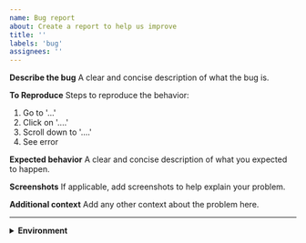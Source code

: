 ```yaml
---
name: Bug report
about: Create a report to help us improve
title: ''
labels: 'bug'
assignees: ''
---
```


**Describe the bug**
A clear and concise description of what the bug is.

**To Reproduce**
Steps to reproduce the behavior:

1. Go to '...'
2. Click on '....'
3. Scroll down to '....'
4. See error

**Expected behavior**
A clear and concise description of what you expected to happen.

**Screenshots**
If applicable, add screenshots to help explain your problem.

**Additional context**
Add any other context about the problem here.

---

<details><summary><strong>Environment</strong></summary>

| package       |               version |
| :------------ | --------------------: |
| OS            | _Windows/MacOS/Linux_ |
| atscm         |         atscm version | <!-- run `atscm --version` --> |
| atscm-cli     |     atscm-cli version | <!-- run `atscm --version` --> |
| atvise server | atvise server version |
| node          |          node version | <!-- run `node --version` --> |
| npm           |           npm version | <!-- run `npm --version` --> |

</details>
